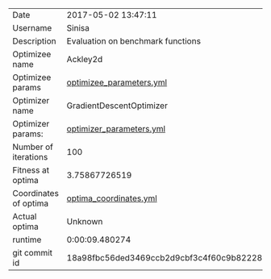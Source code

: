 | | |
| --- | --- |
| Date | 2017-05-02 13:47:11 |
| Username | Sinisa |
| Description | Evaluation on benchmark functions |
| Optimizee name | Ackley2d |
| Optimizee params |  <a href="optimizee_parameters.yml">optimizee_parameters.yml</a>  |
| Optimizer name | GradientDescentOptimizer |
| Optimizer params: |  <a href="optimizer_parameters.yml">optimizer_parameters.yml</a>  |
| Number of iterations | 100 |
| Fitness at optima | 3.75867726519 |
| Coordinates of optima |  <a href="optima_coordinates.yml">optima_coordinates.yml</a>  |
| Actual optima |  Unknown  |
| runtime | 0:00:09.480274 |
| git commit id | 18a98fbc56ded3469ccb2d9cbf3c4f60c9b82228 |